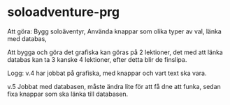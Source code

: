 # soloadventure-prg

Att göra:
Bygg soloäventyr, Använda knappar som olika typer av val, länka med databas,

Att bygga och göra det grafiska kan göras på 2 lektioner,
det med att länka databas kan ta 3 kanske 4 lektioner,
efter detta blir de finslipa.


Logg:
v.4 har jobbat på grafiska, med knappar och vart text ska vara.

v.5 Jobbat med databasen, måste ändra lite för att få dne att funka, sedan fixa knappar som ska länka till databasen.
